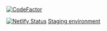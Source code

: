 [![CodeFactor](https://www.codefactor.io/repository/github/dzhango/cse-110-team-6/badge)](https://www.codefactor.io/repository/github/dzhango/cse-110-team-6)

[![Netlify Status](https://api.netlify.com/api/v1/badges/9e8acf1e-cb0c-49bf-ab6e-11efdd81e3d3/deploy-status)](https://app.netlify.com/sites/focused-lewin-0ee25c/deploys)     [Staging environment](https://focused-lewin-0ee25c.netlify.app/)

